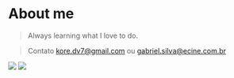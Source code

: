 <h1 align="left">About me</h1>

> Always learning what I love to do.

> Contato
> kore.dv7@gmail.com ou gabriel.silva@ecine.com.br

<div> 
  <a href = "mailto: kore.dv7@gmail.com"><img src="https://img.shields.io/badge/-Gmail-%23333?style=for-the-badge&logo=gmail&logoColor=white" target="_blank"></a>
  <a href = "https://discord.gg/cBNcWvf"><img src="https://img.shields.io/badge/-kore:0859-%fff?style=for-the-badge&logo=discord&logoColor=white" target="_blank"></a>
 
</div>
